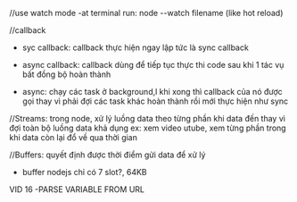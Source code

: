 //use watch mode
-at terminal run: node --watch filename (like hot reload)

//callback

- syc callback: callback thực hiện ngay lập tức là sync callback
- async callback: callback dùng để tiếp tục thực thi code sau khi 1 tác vụ bất đồng bộ hoàn thành

- async: chạy các task ở background,l khi xong thì callback của nó được gọi thay vì phải đợi các task khác hoàn thành rồi mới thực hiện như sync

//Streams: trong node, xử lý luồng data theo từng phần khi data đến thay vì đợi toàn bộ luồng data khả dụng
ex: xem video utube, xem từng phần trong khi data còn lại đổ về qua thời gian

//Buffers: quyết định được thời điểm gửi data để xử lý

- buffer nodejs chỉ có 7 slot?, 64KB

VID 16
-PARSE VARIABLE FROM URL
